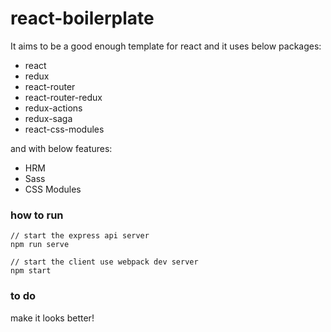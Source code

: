 # react-boilerplate

It aims to be a good enough template for react and it uses below packages:

+ react
+ redux
+ react-router
+ react-router-redux
+ redux-actions
+ redux-saga
+ react-css-modules

and with below features:
+ HRM
+ Sass
+ CSS Modules

### how to run

```
// start the express api server
npm run serve

// start the client use webpack dev server
npm start
```

### to do

make it looks better!
